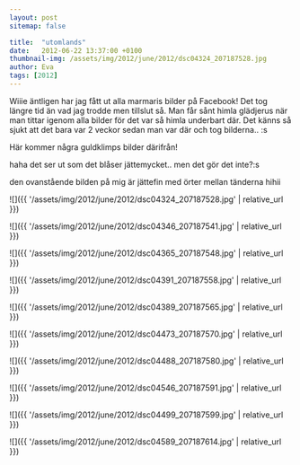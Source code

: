 ```yaml
---
layout: post
sitemap: false

title:  "utomlands"
date:   2012-06-22 13:37:00 +0100
thumbnail-img: /assets/img/2012/june/2012/dsc04324_207187528.jpg
author: Eva
tags: [2012]
---
```


Wiiie äntligen har jag fått ut alla marmaris bilder på Facebook! Det tog längre tid än vad jag trodde men tillslut så. Man får sånt himla glädjerus när man tittar igenom alla bilder för det var så himla underbart där. Det känns så sjukt att det bara var 2 veckor sedan man var där och tog bilderna.. :s 

Här kommer några guldklimps bilder därifrån!















haha det ser ut som det blåser jättemycket.. men det gör det inte?:s
















den ovanstående bilden på mig är jättefin med örter mellan tänderna hihii

![]({{ '/assets/img/2012/june/2012/dsc04324_207187528.jpg'  | relative_url }})

![]({{ '/assets/img/2012/june/2012/dsc04346_207187541.jpg'  | relative_url }})

![]({{ '/assets/img/2012/june/2012/dsc04365_207187548.jpg'  | relative_url }})

![]({{ '/assets/img/2012/june/2012/dsc04391_207187558.jpg'  | relative_url }})

![]({{ '/assets/img/2012/june/2012/dsc04389_207187565.jpg'  | relative_url }})

![]({{ '/assets/img/2012/june/2012/dsc04473_207187570.jpg'  | relative_url }})

![]({{ '/assets/img/2012/june/2012/dsc04488_207187580.jpg'  | relative_url }})

![]({{ '/assets/img/2012/june/2012/dsc04546_207187591.jpg'  | relative_url }})

![]({{ '/assets/img/2012/june/2012/dsc04499_207187599.jpg'  | relative_url }})

![]({{ '/assets/img/2012/june/2012/dsc04589_207187614.jpg'  | relative_url }})

